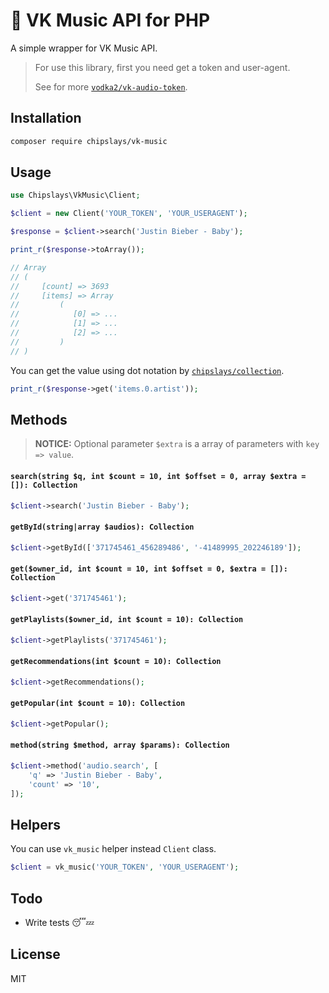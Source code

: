 # 🎵 VK Music API for PHP

A simple wrapper for VK Music API.

> For use this library, first you need get a token and user-agent.
>
> See for more [`vodka2/vk-audio-token`](https://github.com/vodka2/vk-audio-token).

## Installation

```bash
composer require chipslays/vk-music
```

## Usage

```php
use Chipslays\VkMusic\Client;

$client = new Client('YOUR_TOKEN', 'YOUR_USERAGENT');

$response = $client->search('Justin Bieber - Baby');

print_r($response->toArray());

// Array
// (
//     [count] => 3693
//     [items] => Array
//         (
//            [0] => ...
//            [1] => ...
//            [2] => ...
//         )
// )
```

You can get the value using dot notation by [`chipslays/collection`](https://github.com/chipslays/collection).

```php
print_r($response->get('items.0.artist'));
```

## Methods

> **NOTICE:** Optional parameter `$extra` is a array of parameters with `key => value`.

#### `search(string $q, int $count = 10, int $offset = 0, array $extra = []): Collection`
```php
$client->search('Justin Bieber - Baby');
```

#### `getById(string|array $audios): Collection`
```php
$client->getById(['371745461_456289486', '-41489995_202246189']);
```

#### `get($owner_id, int $count = 10, int $offset = 0, $extra = []): Collection`
```php
$client->get('371745461');
```

#### `getPlaylists($owner_id, int $count = 10): Collection`
```php
$client->getPlaylists('371745461');
```

#### `getRecommendations(int $count = 10): Collection`
```php
$client->getRecommendations();
```

#### `getPopular(int $count = 10): Collection`
```php
$client->getPopular();
```

#### `method(string $method, array $params): Collection`
```php
$client->method('audio.search', [
    'q' => 'Justin Bieber - Baby',
    'count' => '10',
]);
```

## Helpers

You can use `vk_music` helper instead `Client` class.

```php
$client = vk_music('YOUR_TOKEN', 'YOUR_USERAGENT');
```

## Todo

* Write tests 😴💤

## License

MIT
